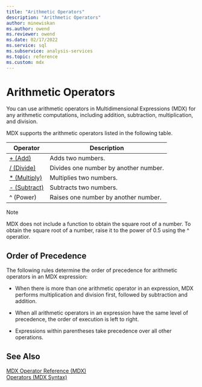```yaml
---
title: "Arithmetic Operators"
description: "Arithmetic Operators"
author: minewiskan
ms.author: owend
ms.reviewer: owend
ms.date: 02/17/2022
ms.service: sql
ms.subservice: analysis-services
ms.topic: reference
ms.custom: mdx
---
```

# Arithmetic Operators


  You can use arithmetic operators in Multidimensional Expressions (MDX) for any arithmetic computations, including addition, subtraction, multiplication, and division.  
  
 MDX supports the arithmetic operators listed in the following table.  
  
|Operator|Description|  
|--------------|-----------------|  
|[+ (Add)](../mdx/add-mdx.md)|Adds two numbers.|  
|[/ (Divide)](../mdx/divide-mdx-operator-reference.md)|Divides one number by another number.|  
|[* (Multiply)](../mdx/multiply-mdx.md)|Multiplies two numbers.|  
|[- (Subtract)](../mdx/subtract-mdx.md)|Subtracts two numbers.|  
|^ (Power)|Raises one number by another number.|  
  
> [!NOTE]  
>  MDX does not include a function to obtain the square root of a number. To obtain the square root of a number, raise it to the power of 0.5 using the ^ operatior.  
  
## Order of Precedence  
 The following rules determine the order of precedence for arithmetic operators in an MDX expression:  
  
-   When there is more than one arithmetic operator in an expression, MDX performs multiplication and division first, followed by subtraction and addition.  
  
-   When all arithmetic operators in an expression have the same level of precedence, the order of execution is left to right.  
  
-   Expressions within parentheses take precedence over all other operations.  
  
## See Also  
 [MDX Operator Reference &#40;MDX&#41;](../mdx/mdx-operator-reference-mdx.md)   
 [Operators &#40;MDX Syntax&#41;](../mdx/operators-mdx-syntax.md)  
  
  
